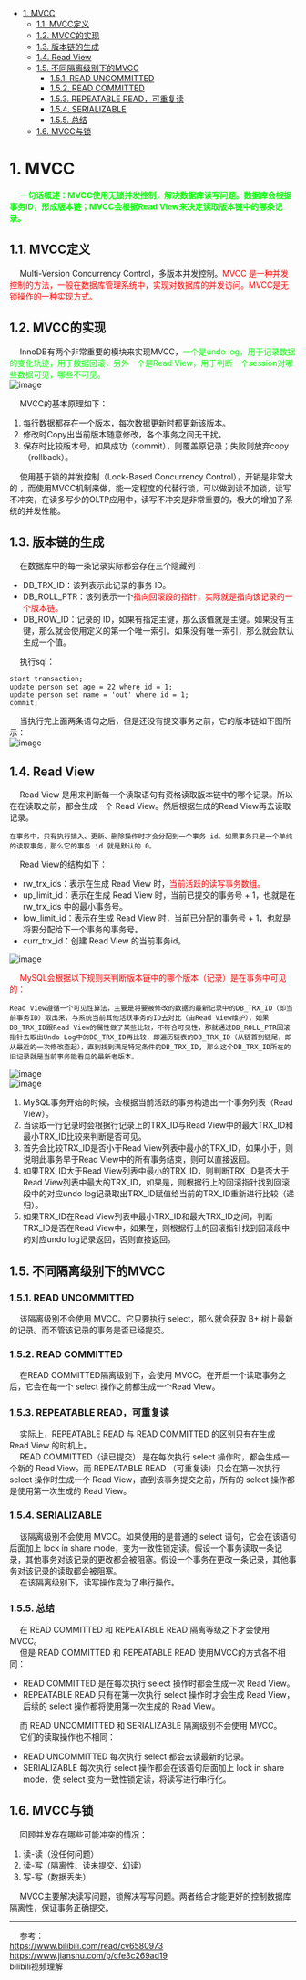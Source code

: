 

<!-- TOC -->

- [1. MVCC](#1-mvcc)
    - [1.1. MVCC定义](#11-mvcc定义)
    - [1.2. MVCC的实现](#12-mvcc的实现)
    - [1.3. 版本链的生成](#13-版本链的生成)
    - [1.4. Read View](#14-read-view)
    - [1.5. 不同隔离级别下的MVCC](#15-不同隔离级别下的mvcc)
        - [1.5.1. READ UNCOMMITTED](#151-read-uncommitted)
        - [1.5.2. READ COMMITTED](#152-read-committed)
        - [1.5.3. REPEATABLE READ，可重复读](#153-repeatable-read可重复读)
        - [1.5.4. SERIALIZABLE](#154-serializable)
        - [1.5.5. 总结](#155-总结)
    - [1.6. MVCC与锁](#16-mvcc与锁)

<!-- /TOC -->

<!-- 

https://blog.csdn.net/SnailMann/article/details/94724197
https://blog.csdn.net/heroqiang/article/details/79024333
-->

# 1. MVCC
&emsp; **<font color = "lime">一句话概述：MVCC使用无锁并发控制，解决数据库读写问题。数据库会根据事务ID，形成版本链；MVCC会根据Read View来决定读取版本链中的哪条记录。</font>**

## 1.1. MVCC定义
&emsp; Multi-Version Concurrency Control，多版本并发控制。<font color = "red">MVCC 是一种并发控制的方法，一般在数据库管理系统中，实现对数据库的并发访问。MVCC是无锁操作的一种实现方式。</font>  

## 1.2. MVCC的实现
&emsp; InnoDB有两个非常重要的模块来实现MVCC，<font color = "lime">一个是undo log，用于记录数据的变化轨迹，用于数据回滚，另外一个是Read View，用于判断一个session对哪些数据可见，哪些不可见。</font>  
![image](https://gitee.com/wt1814/pic-host/raw/master/images/SQL/sql-72.png)  

&emsp; MVCC的基本原理如下：  
1. 每行数据都存在一个版本，每次数据更新时都更新该版本。  
2. 修改时Copy出当前版本随意修改，各个事务之间无干扰。  
3. 保存时比较版本号，如果成功（commit），则覆盖原记录；失败则放弃copy（rollback）。  

&emsp; 使用基于锁的并发控制（Lock-Based Concurrency Control），开销是非常大的 ，而使用MVCC机制来做，能一定程度的代替行锁，可以做到读不加锁，读写不冲突，在读多写少的OLTP应用中，读写不冲突是非常重要的，极大的增加了系统的并发性能。  

## 1.3. 版本链的生成  
&emsp; 在数据库中的每一条记录实际都会存在三个隐藏列：  
<!-- 
trx_id：用来标识最近一次对本行记录做修改(insert|update)的事务的标识符, 即最后一次修改(insert|update)本行记录的事务id。  
roll_pointer：每次有修改的时候，都会把老版本写入undo日志中。这个roll_pointer就是存了一个指针，它指向这条聚簇索引记录的上一个版本的位置，通过它来获得上一个版本的记录信息。(注意插入操作的undo日志没有这个属性，因为它没有老版本)。  
-->

* DB_TRX_ID：该列表示此记录的事务 ID。  
* DB_ROLL_PTR：该列表示一个<font color = "red">指向回滚段的指针，实际就是指向该记录的一个版本链。</font>  
* DB_ROW_ID：记录的 ID，如果有指定主键，那么该值就是主键。如果没有主键，那么就会使用定义的第一个唯一索引。如果没有唯一索引，那么就会默认生成一个值。  

&emsp; 执行sql：  

    start transaction;
    update person set age = 22 where id = 1;
    update person set name = 'out' where id = 1;
    commit;

&emsp; 当执行完上面两条语句之后，但是还没有提交事务之前，它的版本链如下图所示：  
![image](https://gitee.com/wt1814/pic-host/raw/master/images/SQL/sql-74.png)  

## 1.4. Read View  
&emsp; Read View 是用来判断每一个读取语句有资格读取版本链中的哪个记录。所以在在读取之前，都会生成一个 Read View。然后根据生成的Read View再去读取记录。
    
    在事务中，只有执行插入、更新、删除操作时才会分配到一个事务 id。如果事务只是一个单纯的读取事务，那么它的事务 id 就是默认的 0。

&emsp; Read View的结构如下：  

* rw_trx_ids：表示在生成 Read View 时，<font color = "red">当前活跃的读写事务数组。</font>
* up_limit_id：表示在生成 Read View 时，当前已提交的事务号 + 1，也就是在 rw_trx_ids 中的最小事务号。
* low_limit_id：表示在生成 Read View 时，当前已分配的事务号 + 1，也就是将要分配给下一个事务的事务号。
* curr_trx_id：创建 Read View 的当前事务id。

![image](https://gitee.com/wt1814/pic-host/raw/master/images/SQL/sql-75.png)  

&emsp; <font color = "red">MySQL会根据以下规则来判断版本链中的哪个版本（记录）是在事务中可见的：</font>  

    Read View遵循一个可见性算法，主要是将要被修改的数据的最新记录中的DB_TRX_ID（即当前事务ID）取出来，与系统当前其他活跃事务的ID去对比（由Read View维护），如果DB_TRX_ID跟Read View的属性做了某些比较，不符合可见性，那就通过DB_ROLL_PTR回滚指针去取出Undo Log中的DB_TRX_ID再比较，即遍历链表的DB_TRX_ID（从链首到链尾，即从最近的一次修改查起），直到找到满足特定条件的DB_TRX_ID, 那么这个DB_TRX_ID所在的旧记录就是当前事务能看见的最新老版本。

![image](https://gitee.com/wt1814/pic-host/raw/master/images/SQL/sql-85.png)  
![image](https://gitee.com/wt1814/pic-host/raw/master/images/SQL/sql-86.png)  

1. MySQL事务开始的时候，会根据当前活跃的事务构造出一个事务列表（Read View）。
2. 当读取一行记录时会根据行记录上的TRX_ID与Read View中的最大TRX_ID和最小TRX_ID比较来判断是否可见。
3. 首先会比较TRX_ID是否小于Read View列表中最小的TRX_ID，如果小于，则说明此事务早于Read View中的所有事务结束，则可以直接返回。
4. 如果TRX_ID大于Read View列表中最小的TRX_ID，则判断TRX_ID是否大于Read View列表中最大的TRX_ID，如果是，则根据行上的回滚指针找到回滚段中的对应undo log记录取出TRX_ID赋值给当前的TRX_ID重新进行比较（递归）。
5. 如果TRX_ID在Read View列表中最小TRX_ID和最大TRX_ID之间，判断TRX_ID是否在Read View中，如果在，则根据行上的回滚指针找到回滚段中的对应undo log记录返回，否则直接返回。

<!-- 

首先比较DB_TRX_ID < up_limit_id, 如果小于，则当前事务能看到DB_TRX_ID 所在的记录，如果大于等于进入下一个判断
接下来判断 DB_TRX_ID 大于等于 low_limit_id , 如果大于等于则代表DB_TRX_ID 所在的记录在Read View生成后才出现的，那对当前事务肯定不可见，如果小于则进入下一个判断
判断DB_TRX_ID 是否在活跃事务之中，trx_list.contains(DB_TRX_ID)，如果在，则代表我Read View生成时刻，你这个事务还在活跃，还没有Commit，你修改的数据，我当前事务也是看不见的；如果不在，则说明，你这个事务在Read View生成之前就已经Commit了，你修改的结果，我当前事务是能看见的

-->

<!--

* trx_id < min_trx_id，那么该记录则在当前事务可见，因为修改该版本记录的事务在当前事务生成 Read View 之前就已经提交。
* trx_id = curr_trx_id，那么该记录在当前事务可见，因为修改该版本记录的事务就是当前事务。
* trx_id in (rw_trx_ids)，那么该记录在当前事务不可见，因为需改该版本记录的事务在当前事务生成 Read View 之前还未提交。
* trx_id > max_trx_id，那么该记录在当前事务不可见，因为修改该版本记录的事务在当前事务生成 Read View 之前还未开启。
-->

<!--
![image](https://gitee.com/wt1814/pic-host/raw/master/images/SQL/sql-76.png)  
当执行查询sql时会生成一致性视图read-view，它由执行查询时所有未提交事务id数组（数组里最小的id为min_id）和已创建的最大事务id（max_id）组成，查询的数据结果需要跟read-view做比对从而得到快走结果。  

版本链比对规则：  
1.如果落在绿色部分(trx_id< min_id)，表示这个版本是已提交的事务生成的，这个数据是可见的；  
2.如果落在红色部分(trx_id>max_id)，表示这个版本是由将来启动的事务生成的，是肯定不可见的；  
3.如果落在黄色部分(min_id<=trx_id<=max_id)，那就包括两种情况  
  a. 若row的trx_id在数组中，表示这个版本是由还没提交的事务生成的，可不见，当前自己的事务是可见的。  
  b.若row的trx_id不在数组中，表示这个版本是已经提交了的事务生成的，可见。  

对于删除的情况可以认为是update的特色情况，会将版本链上最新的数据复制一份，然后将trx_id修改成删除操作的trx_id，同时在该条记录的头信息(record header)里的(deleted_flag)标记位写上true，来表示当前记录已经被删除，在查询时按照上面的规则查到对应的记录，如果delete_flag标记为true，意味着记录已经被删除，则不返回数据。   
-->

## 1.5. 不同隔离级别下的MVCC  
### 1.5.1. READ UNCOMMITTED
&emsp; 该隔离级别不会使用 MVCC。它只要执行 select，那么就会获取 B+ 树上最新的记录。而不管该记录的事务是否已经提交。  

### 1.5.2. READ COMMITTED  
&emsp; 在READ COMMITTED隔离级别下，会使用 MVCC。在开启一个读取事务之后，它会在每一个 select 操作之前都生成一个Read View。  

### 1.5.3. REPEATABLE READ，可重复读  
&emsp; 实际上，REPEATABLE READ 与 READ COMMITTED 的区别只有在生成 Read View 的时机上。  
&emsp; READ COMMITTED（读已提交） 是在每次执行 select 操作时，都会生成一个新的 Read View。而 REPEATABLE READ （可重复读）只会在第一次执行 select 操作时生成一个 Read View，直到该事务提交之前，所有的 select 操作都是使用第一次生成的 Read View。  

### 1.5.4. SERIALIZABLE
&emsp; 该隔离级别不会使用 MVCC。如果使用的是普通的 select 语句，它会在该语句后面加上 lock in share mode，变为一致性锁定读。假设一个事务读取一条记录，其他事务对该记录的更改都会被阻塞。假设一个事务在更改一条记录，其他事务对该记录的读取都会被阻塞。  
&emsp; 在该隔离级别下，读写操作变为了串行操作。  

### 1.5.5. 总结
&emsp; 在 READ COMMITTED 和 REPEATABLE READ 隔离等级之下才会使用 MVCC。  
&emsp; 但是 READ COMMITTED 和 REPEATABLE READ 使用MVCC的方式各不相同：  

* READ COMMITTED 是在每次执行 select 操作时都会生成一次 Read View。
* REPEATABLE READ 只有在第一次执行 select 操作时才会生成 Read View，后续的 select 操作都将使用第一次生成的 Read View。

&emsp; 而 READ UNCOMMITTED 和 SERIALIZABLE 隔离级别不会使用 MVCC。  
&emsp; 它们的读取操作也不相同：  

* READ UNCOMMITTED 每次执行 select 都会去读最新的记录。  
* SERIALIZABLE 每次执行 select 操作都会在该语句后面加上 lock in share mode，使 select 变为一致性锁定读，将读写进行串行化。  


## 1.6. MVCC与锁  
<!-- 
![image](https://gitee.com/wt1814/pic-host/raw/master/images/SQL/sql-77.png)  
-->

&emsp; 回顾并发存在哪些可能冲突的情况：  

1. 读-读（没任何问题）  
2. 读-写（隔离性、读未提交、幻读）  
3. 写-写（数据丢失）  

&emsp; MVCC主要解决读写问题，锁解决写写问题。两者结合才能更好的控制数据库隔离性，保证事务正确提交。  


---
&emsp; 参考：  
https://www.bilibili.com/read/cv6580973  
https://www.jianshu.com/p/cfe3c269ad19  
bilibili视频理解  


<!-- 

1. 每种存储引擎对MVCC的实现方式不同。<font color = "lime">InnoDB 的 MVCC，是通过在每行记录后面保存两个隐藏的列来实现。</font>这两个列，一个保存了行的创建时间，一个保存行的过期时间（删除时间）。当然存储的并不是真实的时间，而是系统版本号（system version number）。每开始一个新的事务，系统版本号都会自动递增。事务开始时刻的系统版本号会作为事务的版本号，用来和查询到的每行记录的版本号进行比较。  
2. InnoDB有两个非常重要的模块来实现MVCC，一个是undo日志，用于记录数据的变化轨迹，用于数据回滚，另外一个是Read View，用于判断一个session对哪些数据可见，哪些不可见。  
&emsp; Read View：它用于控制数据的可见性。Read View是事务开启时，当前所有事务的一个集合，这个数据结构中存储了当前Read View中最大的ID及最小的ID。    
&emsp; 在InnoDB中，只有读查询才会去构建ReadView视图，对于类似DML这样的数据更改，无需判断可见性，而是单纯的发现事务锁冲突，直接堵塞操作。  
3. **<font color = "red">MVCC 只在 COMMITTED READ（读提交）和REPEATABLE READ（可重复读）两种隔离级别下工作。</font>**  

    &emsp; <font color = "red">REPEATABLE READ（可重读）隔离级别下MVCC如何工作：</font>  

    * SELECT  
    &emsp; InnoDB会根据以下两个条件检查每行记录（只有符合这两个条件的才会被查询出来）：  
        * InnoDB只查找版本早于当前事务版本的数据行，这样可以确保事务读取的行，要么是在开始事务之前已经存在要么是事务自身插入或者修改过的  
        * 行的删除版本号要么未定义，要么大于当前事务版本号，这样可以确保事务读取到的行在事务开始之前未被删除  
    * INSERT：InnoDB为新插入的每一行保存当前系统版本号作为行版本号  
    * DELETE：InnoDB为删除的每一行保存当前系统版本号作为行删除标识  
    * UPDATE：InnoDB为插入的一行新纪录保存当前系统版本号作为行版本号，同时保存当前系统版本号到原来的行作为删除标识  

    &emsp; 保存这两个额外系统版本号，使大多数操作都不用加锁。使数据操作简单，性能很好，并且也能保证只会读取到符合要求的行。不足之处是每行记录都需要额外的存储空间，需要做更多的行检查工作和一些额外的维护工作。  

    -->
    